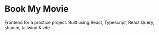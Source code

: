 # Book My Movie

Frontend for a practice project. Built using React, Typescript, React Query, shadcn, tailwind & vite.
